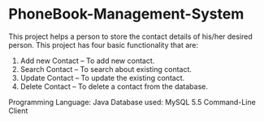 # PhoneBook-Management-System

This project helps a person to store the contact details of his/her desired person.
This project has four basic functionality that are:
1. Add new Contact – To add new contact.
2. Search Contact – To search about existing contact.
3. Update Contact – To update the existing contact.
4. Delete Contact – To delete a contact from the database.

Programming Language: Java
Database used: MySQL 5.5 Command-Line Client
